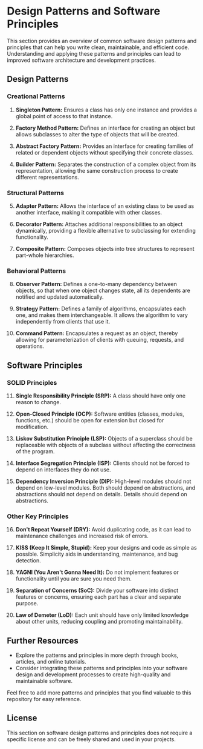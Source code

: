 # Design Patterns and Software Principles

This section provides an overview of common software design patterns and principles that can help you write clean, maintainable, and efficient code. Understanding and applying these patterns and principles can lead to improved software architecture and development practices.

## Design Patterns

### Creational Patterns

1. **Singleton Pattern:** Ensures a class has only one instance and provides a global point of access to that instance.

2. **Factory Method Pattern:** Defines an interface for creating an object but allows subclasses to alter the type of objects that will be created.

3. **Abstract Factory Pattern:** Provides an interface for creating families of related or dependent objects without specifying their concrete classes.

4. **Builder Pattern:** Separates the construction of a complex object from its representation, allowing the same construction process to create different representations.

### Structural Patterns

5. **Adapter Pattern:** Allows the interface of an existing class to be used as another interface, making it compatible with other classes.

6. **Decorator Pattern:** Attaches additional responsibilities to an object dynamically, providing a flexible alternative to subclassing for extending functionality.

7. **Composite Pattern:** Composes objects into tree structures to represent part-whole hierarchies.

### Behavioral Patterns

8. **Observer Pattern:** Defines a one-to-many dependency between objects, so that when one object changes state, all its dependents are notified and updated automatically.

9. **Strategy Pattern:** Defines a family of algorithms, encapsulates each one, and makes them interchangeable. It allows the algorithm to vary independently from clients that use it.

10. **Command Pattern:** Encapsulates a request as an object, thereby allowing for parameterization of clients with queuing, requests, and operations.

## Software Principles

### SOLID Principles

11. **Single Responsibility Principle (SRP):** A class should have only one reason to change.

12. **Open-Closed Principle (OCP):** Software entities (classes, modules, functions, etc.) should be open for extension but closed for modification.

13. **Liskov Substitution Principle (LSP):** Objects of a superclass should be replaceable with objects of a subclass without affecting the correctness of the program.

14. **Interface Segregation Principle (ISP):** Clients should not be forced to depend on interfaces they do not use.

15. **Dependency Inversion Principle (DIP):** High-level modules should not depend on low-level modules. Both should depend on abstractions, and abstractions should not depend on details. Details should depend on abstractions.

### Other Key Principles

16. **Don't Repeat Yourself (DRY):** Avoid duplicating code, as it can lead to maintenance challenges and increased risk of errors.

17. **KISS (Keep It Simple, Stupid):** Keep your designs and code as simple as possible. Simplicity aids in understanding, maintenance, and bug detection.

18. **YAGNI (You Aren't Gonna Need It):** Do not implement features or functionality until you are sure you need them.

19. **Separation of Concerns (SoC):** Divide your software into distinct features or concerns, ensuring each part has a clear and separate purpose.

20. **Law of Demeter (LoD):** Each unit should have only limited knowledge about other units, reducing coupling and promoting maintainability.

## Further Resources

- Explore the patterns and principles in more depth through books, articles, and online tutorials.
- Consider integrating these patterns and principles into your software design and development processes to create high-quality and maintainable software.

Feel free to add more patterns and principles that you find valuable to this repository for easy reference.

## License

This section on software design patterns and principles does not require a specific license and can be freely shared and used in your projects.
